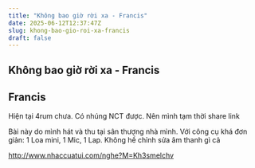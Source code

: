 ```yaml
---
title: "Không bao giờ rời xa - Francis"
date: 2025-06-12T12:37:47Z
slug: khong-bao-gio-roi-xa-francis
draft: false
---
```


## Không bao giờ rời xa - Francis

## Francis

Hiện tại 4rum chưa. Có nhúng NCT được. Nên mình tạm thời share link
 
Bài này do mình hát và thu tại sân thượng nhà mình. Với công cụ khá đơn giản: 1 Loa mini, 1 Mic, 1 Lap. Không hề chỉnh sửa âm thanh gì cả 
 
 
 
http://www.nhaccuatui.com/nghe?M=Kh3smelchv